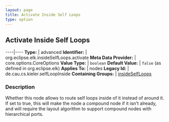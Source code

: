 ```yaml
---
layout: page
title: Activate Inside Self Loops
type: option
---
```

## Activate Inside Self Loops

----|----
**Type:** | advanced
**Identifier:** | org.eclipse.elk.insideSelfLoops.activate
**Meta Data Provider:** | core.options.CoreOptions
**Value Type:** | `boolean`
**Default Value:** | `false` (as defined in org.eclipse.elk)
**Applies To:** | nodes
**Legacy Id:** | de.cau.cs.kieler.selfLoopInside
**Containing Groups:** | [insideSelfLoops](org-eclipse-elk-insideSelfLoops)


### Description
Whether this node allows to route self loops inside of it instead of around it. If set to true, this will make the node a compound node if it isn't already, and will require the layout algorithm to support compound nodes with hierarchical ports.

